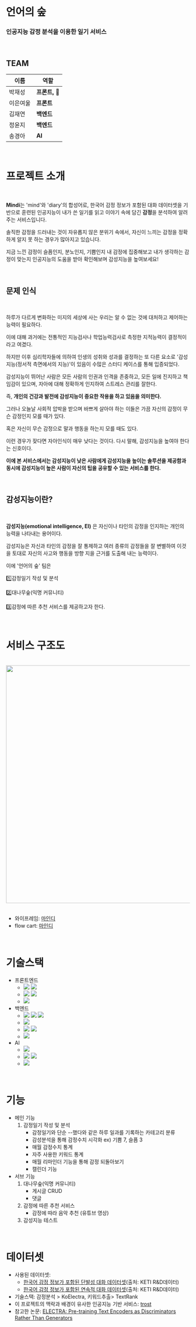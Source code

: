 # 언어의 숲

### 인공지능 감정 분석을 이용한 일기 서비스

<br>

## TEAM

| 이름 | 역할 |
| -----| ----|
| 박재성| **프론트, 👑** |
| 이은여울| **프론트** |
| 김재연 |  **백엔드** |
| 정윤지 | **백엔드** | 
| 송경아 | **AI**|

<br>

# 프로젝트 소개

<br>

**Mindi**는 'mind'와 'diary'의 합성어로, 
한국어 감정 정보가 포함된 대화 데이터셋을 기반으로 훈련된 인공지능이
내가 쓴 일기를 읽고 이야기 속에 담긴 **감정**을 분석하여 알려주는 서비스입니다.

솔직한 감정을 드러내는 것이 자유롭지 않은 분위기 속에서, 
자신이 느끼는 감정을 정확하게 알지 못 하는 경우가 많아지고 있습니다. 

지금 느낀 감정이 슬픔인지, 분노인지, 기쁨인지 내 감정에 집중해보고 
내가 생각하는 감정이 맞는지 인공지능의 도움을 받아 확인해보며 감성지능을 높여보세요!

<br>

## 문제 인식

<br>

하루가 다르게 변화하는 미지의 세상에 사는 우리는 알 수 없는 것에 대처하고 제어하는 능력이 필요하다. 

이에 대해 과거에는 전통적인 지능검사나 학업능력검사로 측정한 지적능력이 결정적이라고 여겼다.

하지만 이후 심리학자들에 의하여 인생의 성취와 성과를 결정하는 또 다른 요소로
'감성지능(정서적 측면에서의 지능)'이 있음이 수많은 스터디 케이스를 통해 입증되었다.

감성지능이 뛰어난 사람은 모든 사람의 인권과 인격을 존중하고, 모든 일에 진지하고 책임감이 있으며,
자아에 대해 정확하게 인지하여 스트레스 관리를 잘한다.

즉, **개인의 건강과 발전에 감성지능이 중요한 작용을 하고 있음을 의미한다.**

그러나 오늘날 사회적 압박을 받으며 바쁘게 살아야 하는 이들은 가끔 자신의 감정이 무슨 감정인지 모를 때가 있다.

혹은 자신이 무슨 감정으로 말과 행동을 하는지 모를 때도 있다.

이런 경우가 잦다면 자아인식이 매우 낮다는 것이다.
다시 말해, 감성지능을 높여야 한다는 신호이다.

**이에 본 서비스에서는 감성지능이 낮은 사람에게 감성지능을 높이는 솔루션을 제공함과 동시에 감성지능이 높은 사람이 자신의 팁을 공유할 수 있는 서비스를 한다.**

<br>

## 감성지능이란?

<br>

**감성지능(emotional intelligence, EI)** 은 자신이나 타인의 감정을 인지하는 개인의 능력을 나타내는 용어이다.

감성지능은 자신과 타인의 감정을 잘 통제하고 여러 종류의 감정들을 잘 변별하여 이것을 토대로
자신의 사고와 행동을 방향 지을 근거를 도출해 내는 능력이다.

이에 '언어의 숲' 팀은 

1️⃣감정일기 작성 및 분석

2️⃣대나무숲(익명 커뮤니티)

3️⃣감정에 따른 추천 서비스를 제공하고자 한다.

<br>

# 서비스 구조도

<br>

<div align='center'>
    <img src='https://user-images.githubusercontent.com/63990725/177198256-cb05159d-dcc0-423a-a9ae-13fd0bd0026d.png' width='650px'>
</div>

<br>

- 와이프레임: [마인디](https://www.figma.com/file/bmsYRDoanHWbw1k6hnXeDC/%EC%96%B8%EC%96%B4%EC%9D%98-%EC%88%B2-%EC%99%80%EC%9D%B4%EC%96%B4%ED%94%84%EB%A0%88%EC%9E%84?node-id=0%3A1)
- flow cart: [마인디](https://www.figma.com/file/gUUFjD4QSdOBHemco6oqLx/FLOW-CHART?node-id=0%3A1)

<br>

# 기술스택

- 프론트엔드
    + <img src="https://img.shields.io/badge/react-61DAFB?style=flat&logo=react&logoColor=black"/> <img src="https://img.shields.io/badge/typescript-3178C6?style=flat&logo=typescript&logoColor=black"/> 
    + <img src="https://img.shields.io/badge/styled-components-DB7093?style=flat&logo=styled-components&logoColor=black"/> <img src="https://img.shields.io/badge/Framer-0055FF?style=flat&logo=Framer&logoColor=black"/> 
    + <img src="https://img.shields.io/badge/React Query-FF4154?style=flat&logo=React Query&logoColor=black"/> 
- 백엔드
    + <img src="https://img.shields.io/badge/Node.js-339933?style=flat&logo=Node.js&logoColor=black"/> <img src="https://img.shields.io/badge/typescript-3178C6?style=flat&logo=typescript&logoColor=black"/> <img src="https://img.shields.io/badge/Express-c2c2c2?style=flat&logo=Express&logoColor=black"/> 
    + <img src="https://img.shields.io/badge/MongoDB-47A248?style=flat&logo=MongoDB&logoColor=black"/> 
    + <img src="https://img.shields.io/badge/Docker-2496ED?style=flat&logo=Docker&logoColor=black"/> <img src="https://img.shields.io/badge/NaverCloud-03C75A?style=flat&logo=Naver&logoColor=black"/> 
    +  <img src="https://img.shields.io/badge/Jest-C21325?style=flat&logo=Jest&logoColor=black"/> 
- AI
    + <img src="https://img.shields.io/badge/Flask-FDA061?style=flat&logo=Flask&logoColor=black"/> 
    + <img src="https://img.shields.io/badge/%F0%9F%A4%97-Huggingface-yellow"/> <img src="https://img.shields.io/badge/Pytorch-EE4C2C?style=flat&logo=Pytorch&logoColor=black"/>
    + <img src="https://img.shields.io/badge/-TextRank-green">
<br>

# 기능

- 메인 기능
   1. 감정일기 작성 및 분석
	   - 감정일기와 단순 --했다와 같은 하루 일과를 기록하는 카테고리 분류
	   - 감성분석을 통해 감정수치 시각화 ex) 기쁨 7, 슬픔 3
	   - 매월 감정수치 통계
	   - 자주 사용한 키워드 통계
	   - 매월 리마인더 기능을 통해 감정 되돌아보기
	   - 캘린더 기능
- 서브 기능
   1. 대나무숲(익명 커뮤니티)
	   - 게시글 CRUD
	   - 댓글
   2. 감정에 따른 추천 서비스
	   - 감정에 따라 음악 추천 (유튜브 영상)
    3. 감성지능 테스트
       
<br>

# 데이터셋

- 사용된 데이터셋: 
    + [한국어 감정 정보가 포함된 단발성 대화 데이터셋](https://aihub.or.kr/aihubdata/data/view.do?currMenu=120&topMenu=100&aihubDataSe=extrldata&dataSetSn=270)(출처: KETI R&D데이터)
    + [한국어 감정 정보가 포함된 연속적 대화 데이터셋](https://aihub.or.kr/aihubdata/data/view.do?currMenu=120&topMenu=100&aihubDataSe=extrldata&dataSetSn=271)(출처: KETI R&D데이터)
- 기술스택: 감정분석 > KoElectra, 키워드추출> TextRank
- 이 프로젝트의 맥락과 배경이 유사한 인공지능 기반 서비스: [trost](https://trosteap.co.kr/blog/?q=YToxOntzOjEyOiJrZXl3b3JkX3R5cGUiO3M6MzoiYWxsIjt9&bmode=view&idx=7644293&t=board)
- 참고한 논문: [ELECTRA: Pre-training Text Encoders as Discriminators Rather Than Generators](https://arxiv.org/abs/2003.10555)
